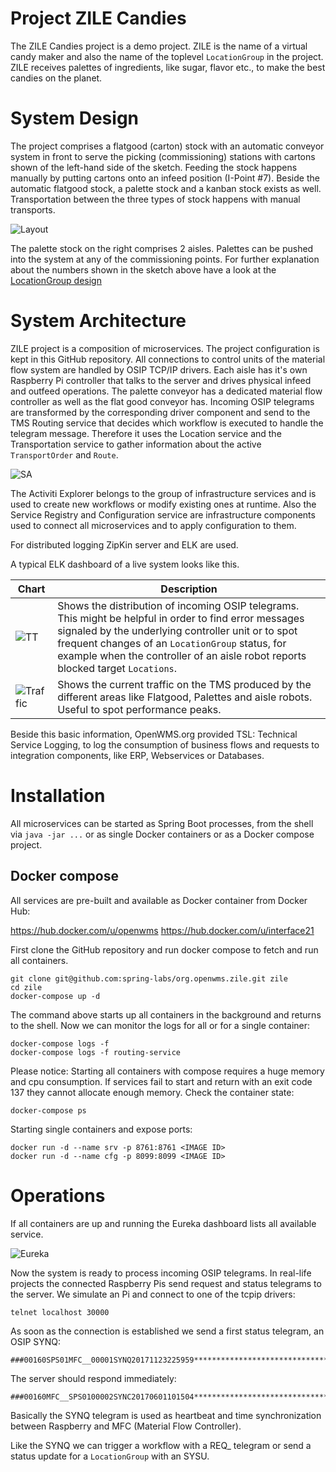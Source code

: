 # Project ZILE Candies

The ZILE Candies project is a demo project. ZILE is the name of a virtual candy maker and
also the name of the toplevel `LocationGroup` in the project. ZILE receives palettes of
ingredients, like sugar, flavor etc., to make the best candies on the planet.

# System Design

The project comprises a flatgood (carton) stock with an automatic conveyor system in front to serve
the picking (commissioning) stations with cartons shown of the left-hand side of the sketch. Feeding
the stock happens manually by putting
cartons onto an infeed position (I-Point #7). Beside the automatic flatgood stock, a palette stock
and a kanban stock exists as well. Transportation between the three types of stock happens with
manual transports.

![Layout][1]

The palette stock on the right comprises 2 aisles. Palettes can be pushed into the system at any of
the commissioning points.
For further explanation about the numbers shown in the sketch above have a look at the
[LocationGroup design](docs/referencedata.md)

# System Architecture

ZILE project is a composition of microservices. The project configuration is kept in
this GitHub repository. All connections to control units of the material flow system are handled
by OSIP TCP/IP drivers. Each aisle has it's own Raspberry Pi controller that talks to the server
and drives physical infeed and outfeed operations. The palette conveyor has a dedicated material
flow controller as well as the flat good conveyor has. Incoming OSIP telegrams are transformed by
the corresponding driver component and send to the TMS Routing service that decides which workflow
is executed to handle the telegram message. Therefore it uses the Location service and the Transportation
service to gather information about the active `TransportOrder` and `Route`.

![SA][2]

The Activiti Explorer belongs to the group of infrastructure services and is used to create new
workflows or modify existing ones at runtime. Also the Service Registry and Configuration service
are infrastructure components used to connect all microservices and to apply configuration to them.

For distributed logging ZipKin server and ELK are used.

A typical ELK dashboard of a live system looks like this.

Chart | Description
---- | ----
![TT][3] | Shows the distribution of incoming OSIP telegrams. This might be helpful in order to find error messages signaled by the underlying controller unit or to spot frequent changes of an `LocationGroup` status, for example when the controller of an aisle robot reports blocked target `Locations`.
![Traffic][4] | Shows the current traffic on the TMS produced by the different areas like Flatgood, Palettes and aisle robots. Useful to spot performance peaks.

Beside this basic information, OpenWMS.org provided TSL: Technical Service Logging, to log the consumption of business flows and requests to integration components, like ERP, Webservices or Databases.

# Installation

All microservices can be started as Spring Boot processes, from the shell via `java -jar ...` or as
single Docker containers or as a Docker compose project.

## Docker compose

All services are pre-built and available as Docker container from Docker Hub:

https://hub.docker.com/u/openwms
https://hub.docker.com/u/interface21

First clone the GitHub repository and run docker compose to fetch and run all containers.

```
git clone git@github.com:spring-labs/org.openwms.zile.git zile
cd zile
docker-compose up -d
```

The command above starts up all containers in the background and returns to the shell. Now we can monitor the logs
for all or for a single container:

```
docker-compose logs -f
docker-compose logs -f routing-service
```

Please notice: Starting all containers with compose requires a huge memory and cpu consumption. If services fail to start and return with an exit code 137 they cannot allocate enough memory. Check the container state:

```
docker-compose ps
```

Starting single containers and expose ports:

```
docker run -d --name srv -p 8761:8761 <IMAGE ID>
docker run -d --name cfg -p 8099:8099 <IMAGE ID>
```

# Operations

If all containers are up and running the Eureka dashboard lists all available service.

![Eureka][5]

Now the system is ready to process incoming OSIP telegrams. In real-life projects the connected Raspberry Pis send request and status telegrams to the server. We simulate an Pi and connect to one of the tcpip drivers:

```
telnet localhost 30000
```

As soon as the connection is established we send a first status telegram, an OSIP SYNQ:

```
###00160SPS01MFC__00001SYNQ20171123225959***********************************************************************************************************************
```

The server should respond immediately:
```
###00160MFC__SPS0100002SYNC20170601101504***********************************************************************************************************************
```

Basically the SYNQ telegram is used as heartbeat and time synchronization between Raspberry and MFC (Material Flow Controller).

Like the SYNQ we can trigger a workflow with a REQ_ telegram or send a status update for a `LocationGroup` with an SYSU.



[1]: res/layout.png
[2]: res/systemoverview.png
[3]: res/tt.png
[4]: res/traffic.png
[5]: res/eureka.png
